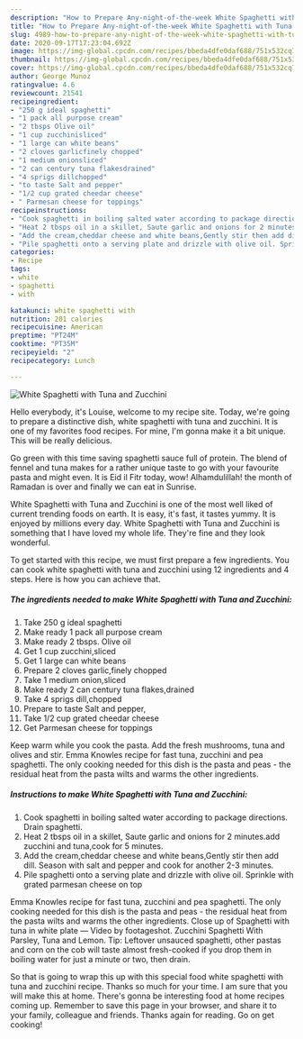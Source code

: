 ```yaml
---
description: "How to Prepare Any-night-of-the-week White Spaghetti with Tuna and Zucchini"
title: "How to Prepare Any-night-of-the-week White Spaghetti with Tuna and Zucchini"
slug: 4989-how-to-prepare-any-night-of-the-week-white-spaghetti-with-tuna-and-zucchini
date: 2020-09-17T17:23:04.692Z
image: https://img-global.cpcdn.com/recipes/bbeda4dfe0daf688/751x532cq70/white-spaghetti-with-tuna-and-zucchini-recipe-main-photo.jpg
thumbnail: https://img-global.cpcdn.com/recipes/bbeda4dfe0daf688/751x532cq70/white-spaghetti-with-tuna-and-zucchini-recipe-main-photo.jpg
cover: https://img-global.cpcdn.com/recipes/bbeda4dfe0daf688/751x532cq70/white-spaghetti-with-tuna-and-zucchini-recipe-main-photo.jpg
author: George Munoz
ratingvalue: 4.6
reviewcount: 21541
recipeingredient:
- "250 g ideal spaghetti"
- "1 pack all purpose cream"
- "2 tbsps Olive oil"
- "1 cup zucchinisliced"
- "1 large can white beans"
- "2 cloves garlicfinely chopped"
- "1 medium onionsliced"
- "2 can century tuna flakesdrained"
- "4 sprigs dillchopped"
- "to taste Salt and pepper"
- "1/2 cup grated cheedar cheese"
- " Parmesan cheese for toppings"
recipeinstructions:
- "Cook spaghetti in boiling salted water according to package directions. Drain spaghetti."
- "Heat 2 tbsps oil in a skillet, Saute garlic and onions for 2 minutes.add zucchini and tuna,cook for 5 minutes."
- "Add the cream,cheddar cheese and white beans,Gently stir then add dill. Season with salt and pepper and cook for another 2-3 minutes."
- "Pile spaghetti onto a serving plate and drizzle with olive oil. Sprinkle with grated parmesan cheese on top"
categories:
- Recipe
tags:
- white
- spaghetti
- with

katakunci: white spaghetti with 
nutrition: 201 calories
recipecuisine: American
preptime: "PT24M"
cooktime: "PT35M"
recipeyield: "2"
recipecategory: Lunch

---
```



![White Spaghetti with Tuna and Zucchini](https://img-global.cpcdn.com/recipes/bbeda4dfe0daf688/751x532cq70/white-spaghetti-with-tuna-and-zucchini-recipe-main-photo.jpg)

Hello everybody, it's Louise, welcome to my recipe site. Today, we're going to prepare a distinctive dish, white spaghetti with tuna and zucchini. It is one of my favorites food recipes. For mine, I'm gonna make it a bit unique. This will be really delicious.

Go green with this time saving spaghetti sauce full of protein. The blend of fennel and tuna makes for a rather unique taste to go with your favourite pasta and might even. It is Eid il Fitr today, wow! Alhamdulillah! the month of Ramadan is over and finally we can eat in Sunrise.

White Spaghetti with Tuna and Zucchini is one of the most well liked of current trending foods on earth. It is easy, it's fast, it tastes yummy. It is enjoyed by millions every day. White Spaghetti with Tuna and Zucchini is something that I have loved my whole life. They're fine and they look wonderful.


To get started with this recipe, we must first prepare a few ingredients. You can cook white spaghetti with tuna and zucchini using 12 ingredients and 4 steps. Here is how you can achieve that.

<!--inarticleads1-->

##### The ingredients needed to make White Spaghetti with Tuna and Zucchini:

1. Take 250 g ideal spaghetti
1. Make ready 1 pack all purpose cream
1. Make ready 2 tbsps. Olive oil
1. Get 1 cup zucchini,sliced
1. Get 1 large can white beans
1. Prepare 2 cloves garlic,finely chopped
1. Take 1 medium onion,sliced
1. Make ready 2 can century tuna flakes,drained
1. Take 4 sprigs dill,chopped
1. Prepare to taste Salt and pepper,
1. Take 1/2 cup grated cheedar cheese
1. Get  Parmesan cheese for toppings


Keep warm while you cook the pasta. Add the fresh mushrooms, tuna and olives and stir. Emma Knowles recipe for fast tuna, zucchini and pea spaghetti. The only cooking needed for this dish is the pasta and peas - the residual heat from the pasta wilts and warms the other ingredients. 

<!--inarticleads2-->

##### Instructions to make White Spaghetti with Tuna and Zucchini:

1. Cook spaghetti in boiling salted water according to package directions. Drain spaghetti.
1. Heat 2 tbsps oil in a skillet, Saute garlic and onions for 2 minutes.add zucchini and tuna,cook for 5 minutes.
1. Add the cream,cheddar cheese and white beans,Gently stir then add dill. Season with salt and pepper and cook for another 2-3 minutes.
1. Pile spaghetti onto a serving plate and drizzle with olive oil. Sprinkle with grated parmesan cheese on top


Emma Knowles recipe for fast tuna, zucchini and pea spaghetti. The only cooking needed for this dish is the pasta and peas - the residual heat from the pasta wilts and warms the other ingredients. Close up of Spaghetti with tuna in white plate — Video by footageshot. Zucchini Spaghetti With Parsley, Tuna and Lemon. Tip: Leftover unsauced spaghetti, other pastas and corn on the cob will taste almost fresh-cooked if you drop them in boiling water for just a minute or two, then drain. 

So that is going to wrap this up with this special food white spaghetti with tuna and zucchini recipe. Thanks so much for your time. I am sure that you will make this at home. There's gonna be interesting food at home recipes coming up. Remember to save this page in your browser, and share it to your family, colleague and friends. Thanks again for reading. Go on get cooking!
